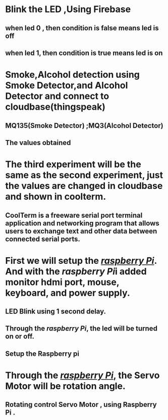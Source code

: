 <h1>Blink the LED ,Using Firebase</h1>
<h2>when led 0 , then condition is false means led is off</h2>
<h2>when led 1, then condition is true means led is on</h2>



<h1>Smoke,Alcohol detection using Smoke Detector,and Alcohol Detector and connect to cloudbase(thingspeak)</h1>
<h2>MQ135(Smoke Detector)  ;MQ3(Alcohol Detector)</h2>
<h2>The values ​​obtained</h2>



<h1>The third experiment will be the same as the second experiment, just the values ​​are changed in cloudbase and shown in coolterm.</h1>
<h2>CoolTerm is a freeware serial port terminal application and networking program that allows users to exchange text and other data between connected serial ports.</h2>




<h1>First we will setup the <u><b><i>raspberry Pi</i></b></u>. And with the <b><i>raspberry Pi</i></b>i added monitor hdmi port, mouse, keyboard, and power supply.</h1>
<h2>LED Blink using 1 second delay.</h2>
<h2>Through the <b><i>raspberry Pi</i></b>, the led will be turned on or off.</h2>
<h2>Setup the Raspberry pi</h2>



<h1>Through the <u><b><i>raspberry Pi</i></b></u>, the Servo Motor will be rotation angle.</h1>
<h2>Rotating control Servo Motor , using Raspberry Pi .</h2>



